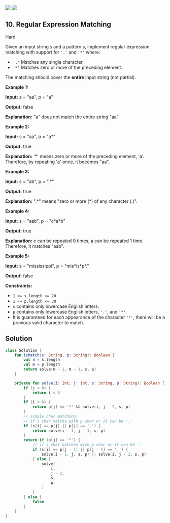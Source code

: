 [![](https://img.shields.io/github/stars/javadev/LeetCode-in-Kotlin?label=Stars&style=flat-square)](https://github.com/javadev/LeetCode-in-Kotlin)
[![](https://img.shields.io/github/forks/javadev/LeetCode-in-Kotlin?label=Fork%20me%20on%20GitHub%20&style=flat-square)](https://github.com/javadev/LeetCode-in-Kotlin/fork)

## 10\. Regular Expression Matching

Hard

Given an input string `s` and a pattern `p`, implement regular expression matching with support for `'.'` and `'*'` where:

*   `'.'` Matches any single character.
*   `'*'` Matches zero or more of the preceding element.

The matching should cover the **entire** input string (not partial).

**Example 1:**

**Input:** s = "aa", p = "a"

**Output:** false

**Explanation:** "a" does not match the entire string "aa". 

**Example 2:**

**Input:** s = "aa", p = "a\*"

**Output:** true

**Explanation:** '\*' means zero or more of the preceding element, 'a'. Therefore, by repeating 'a' once, it becomes "aa". 

**Example 3:**

**Input:** s = "ab", p = ".\*"

**Output:** true

**Explanation:** ".\*" means "zero or more (\*) of any character (.)". 

**Example 4:**

**Input:** s = "aab", p = "c\*a\*b"

**Output:** true

**Explanation:** c can be repeated 0 times, a can be repeated 1 time. Therefore, it matches "aab". 

**Example 5:**

**Input:** s = "mississippi", p = "mis\*is\*p\*."

**Output:** false 

**Constraints:**

*   `1 <= s.length <= 20`
*   `1 <= p.length <= 30`
*   `s` contains only lowercase English letters.
*   `p` contains only lowercase English letters, `'.'`, and `'*'`.
*   It is guaranteed for each appearance of the character `'*'`, there will be a previous valid character to match.

## Solution

```kotlin
class Solution {
    fun isMatch(s: String, p: String): Boolean {
        val n = s.length
        val m = p.length
        return solve(n - 1, m - 1, s, p)
    }

    private fun solve(i: Int, j: Int, s: String, p: String): Boolean {
        if (j < 0) {
            return i < 0
        }
        if (i < 0) {
            return p[j] == '*' && solve(i, j - 2, s, p)
        }
        // simple char matching
        // if s char matchs with p char or it can be '.'
        if (s[i] == p[j] || p[j] == '.') {
            return solve(i - 1, j - 1, s, p)
        }
        return if (p[j] == '*') {
            // if s char matches with p char or it can be '.'
            if (s[i] == p[j - 1] || p[j - 1] == '.') {
                solve(i - 1, j, s, p) || solve(i, j - 2, s, p)
            } else {
                solve(
                    i,
                    j - 2,
                    s,
                    p,
                )
            }
        } else {
            false
        }
    }
}
```
